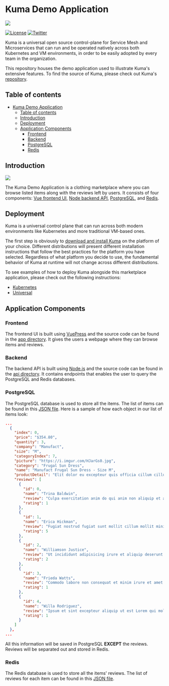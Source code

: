 # Kuma Demo Application

[![][kuma-logo]][kuma-url]

[![License](https://img.shields.io/badge/License-Apache%202.0-blue.svg)](https://github.com/Kong/kuma-demo/blob/master/LICENSE)
[![Twitter](https://img.shields.io/twitter/follow/thekonginc.svg?style=social&label=Follow)](https://twitter.com/intent/follow?screen_name=thekonginc)

Kuma is a universal open source control-plane for Service Mesh and Microservices that can run and be operated natively across both Kubernetes and VM environments, in order to be easily adopted by every team in the organization.

This repository houses the demo application used to illustrate Kuma's extensive features. To find the source of Kuma, please check out Kuma's [repository](https://github.com/Kong/kuma).

## Table of contents
- [Kuma Demo Application](#kuma-demo-application)
  - [Table of contents](#table-of-contents)
  - [Introduction](#introduction)
  - [Deployment](#deployment)
  - [Application Components](#application-components)
    - [Frontend](#frontend)
    - [Backend](#backend)
    - [PostgreSQL](#postgresql)
    - [Redis](#redis)

## Introduction
[![][diagram]][diagram]

The Kuma Demo Application is a clothing marketplace where you can browse listed items along with the reviews left by users. It consists of four components: [Vue frontend UI](#frontend), [Node backend API](#backend), [PostgreSQL](#PostgreSQL), and [Redis](#Redis).

## Deployment

Kuma is a universal control plane that can run across both modern environments like Kubernetes and more traditional VM-based ones.

The first step is obviously to [download and install Kuma](https://kuma.io/install/) on the platform of your choice. Different distributions will present different installation instructions that follow the best practices for the platform you have selected. Regardless of what platform you decide to use, the fundamental behavior of Kuma at runtime will not change across different distributions.

To see examples of how to deploy Kuma alongside this marketplace application, please check out the following instructions:

- [Kubernetes](kubernetes/README.md)
- [Universal](vagrant/README.md) 

## Application Components

### Frontend

The frontend UI is built using [VuePress](https://vuepress.vuejs.org/) and the source code can be found in the [app directory](app/README.md). It gives the users a webpage where they can browse items and reviews. 

### Backend

The backend API is built using [Node.js](https://nodejs.org/en/) and the source code can be found in the [api directory](api/README.md). It contains endpoints that enables the user to query the PostgreSQL and Redis databases.

### PostgreSQL

The PostgreSQL database is used to store all the items. The list of items can be found in this [JSON file](api/db/items.json). Here is a sample of how each object in our list of items look:

```json
...
  {
    "index": 0,
    "price": "$354.80",
    "quantity": 3,
    "company": "Manufact",
    "size": "M",
    "categoryIndex": 7,
    "picture": "https://i.imgur.com/HJarGs0.jpg",
    "category": "Frugal Sun Dress",
    "name": "Manufact Frugal Sun Dress - Size M",
    "productDetail": "Elit dolor eu excepteur quis officia cillum cillum eiusmod nisi ex. Commodo nisi deserunt duis et ipsum non. Aute dolore proident Lorem mollit consectetur pariatur in reprehenderit.\r\n",
    "reviews": [
      {
        "id": 0,
        "name": "Trina Baldwin",
        "review": "Culpa exercitation anim do qui anim non aliquip et aute laborum tempor eiusmod et.",
        "rating": 1
      },
      {
        "id": 1,
        "name": "Erica Hickman",
        "review": "Fugiat nostrud fugiat sunt mollit cillum mollit minim ex culpa.",
        "rating": 5
      },
      {
        "id": 2,
        "name": "Williamson Justice",
        "review": "Ut incididunt adipisicing irure et aliquip deserunt in voluptate ipsum tempor duis incididunt et.",
        "rating": 2
      },
      {
        "id": 3,
        "name": "Frieda Watts",
        "review": "Commodo labore non consequat et minim irure et amet eu laborum id dolor excepteur.",
        "rating": 1
      },
      {
        "id": 4,
        "name": "Willa Rodriguez",
        "review": "Ipsum et sint excepteur aliquip ut est Lorem qui mollit.",
        "rating": 1
      }
    ]
  },
...
```

All this information will be saved in PostgreSQL **EXCEPT** the reviews. Reviews will be separated out and stored in Redis.

### Redis

The Redis database is used to store all the items' reviews. The list of reviews for each item can be found in this [JSON file](api/db/items.json). 

[kuma-url]: https://kuma.io/
[kuma-logo]: https://kuma-public-assets.s3.amazonaws.com/kuma-logo-v2.png
[diagram]: https://github.com/Kong/kuma-website/blob/master/docs/.vuepress/public/images/diagrams/diagram-kuma-demo-basic.jpg?raw=true
